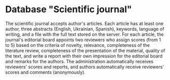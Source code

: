 # Database "Scientific journal"

The scientific journal accepts author's articles. Each article has at least one author, three abstracts (English, Ukrainian, Spanish), keywords, language of writing, and a file with the full text stored on the server. For each article, the journal's editorial board appoints two reviewers who assign scores (from 1 to 5) based on the criteria of novelty, relevance, completeness of the literature review, completeness of the presentation of the material, quality of the text, and write a report with their own impression for the editorial board and remarks for the authors. The administration automatically receives reviewers' scores and reports, and authors automatically receive reviewers' scores and comments (anonymously).
